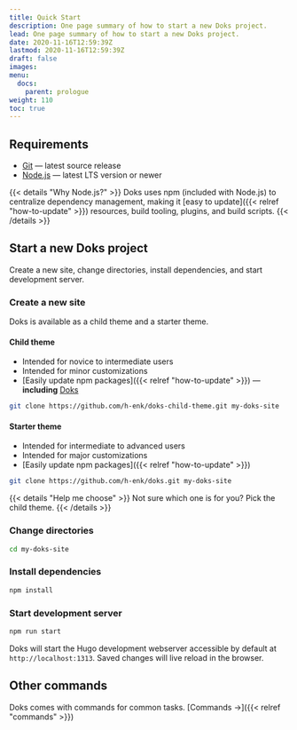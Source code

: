 ```yaml
---
title: Quick Start
description: One page summary of how to start a new Doks project.
lead: One page summary of how to start a new Doks project.
date: 2020-11-16T12:59:39Z
lastmod: 2020-11-16T12:59:39Z
draft: false
images:
menu:
  docs:
    parent: prologue
weight: 110
toc: true
---
```

## Requirements

- [Git](https://git-scm.com/) — latest source release
- [Node.js](https://nodejs.org/) — latest LTS version or newer

{{< details "Why Node.js?" >}}
Doks uses npm (included with Node.js) to centralize dependency management, making it [easy to update]({{< relref "how-to-update" >}}) resources, build tooling, plugins, and build scripts.
{{< /details >}}

## Start a new Doks project

Create a new site, change directories, install dependencies, and start development server.

### Create a new site

Doks is available as a child theme and a starter theme.

#### Child theme

- Intended for novice to intermediate users
- Intended for minor customizations
- [Easily update npm packages]({{< relref "how-to-update" >}}) — __including__ [Doks](https://www.npmjs.com/package/@hyas/doks)

```bash
git clone https://github.com/h-enk/doks-child-theme.git my-doks-site
```

#### Starter theme

- Intended for intermediate to advanced users
- Intended for major customizations
- [Easily update npm packages]({{< relref "how-to-update" >}})

```bash
git clone https://github.com/h-enk/doks.git my-doks-site
```

{{< details "Help me choose" >}}
Not sure which one is for you? Pick the child theme.
{{< /details >}}

### Change directories

```bash
cd my-doks-site
```

### Install dependencies

```bash
npm install
```

### Start development server

```bash
npm run start
```

Doks will start the Hugo development webserver accessible by default at `http://localhost:1313`. Saved changes will live reload in the browser.

## Other commands

Doks comes with commands for common tasks. [Commands →]({{< relref "commands" >}})
